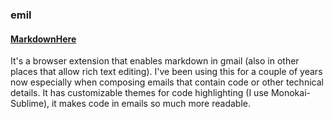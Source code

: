 ### emil

#### [MarkdownHere](http://markdown-here.com/index.html)

It's a browser extension that enables markdown in gmail (also in other places
that allow rich text editing). I've been using this for a couple of years now
especially when composing emails that contain code or other technical details.
It has customizable themes for code highlighting (I use Monokai-Sublime), it
makes code in emails so much more readable.

